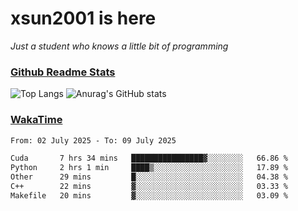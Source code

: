 # xsun2001 is here

*Just a student who knows a little bit of programming*

### [Github Readme Stats](https://github.com/anuraghazra/github-readme-stats)

![Top Langs](https://github-readme-stats.vercel.app/api/top-langs/?username=xsun2001&layout=compact&theme=radical) ![Anurag's GitHub stats](https://github-readme-stats.vercel.app/api?username=xsun2001&show_icons=true&theme=radical)

### [WakaTime](https://wakatime.com)

<!--START_SECTION:waka-->

```txt
From: 02 July 2025 - To: 09 July 2025

Cuda       7 hrs 34 mins   ████████████████▓░░░░░░░░   66.86 %
Python     2 hrs 1 min     ████▒░░░░░░░░░░░░░░░░░░░░   17.89 %
Other      29 mins         █░░░░░░░░░░░░░░░░░░░░░░░░   04.38 %
C++        22 mins         ▓░░░░░░░░░░░░░░░░░░░░░░░░   03.33 %
Makefile   20 mins         ▓░░░░░░░░░░░░░░░░░░░░░░░░   03.09 %
```

<!--END_SECTION:waka-->

